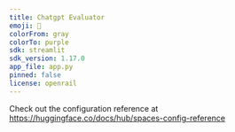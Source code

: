 ```yaml
---
title: Chatgpt Evaluator
emoji: 🐢
colorFrom: gray
colorTo: purple
sdk: streamlit
sdk_version: 1.17.0
app_file: app.py
pinned: false
license: openrail
---
```


Check out the configuration reference at https://huggingface.co/docs/hub/spaces-config-reference
